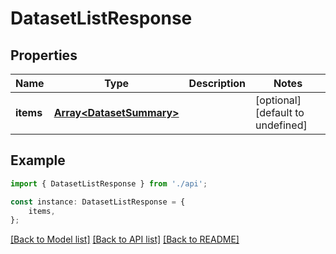 # DatasetListResponse


## Properties

Name | Type | Description | Notes
------------ | ------------- | ------------- | -------------
**items** | [**Array&lt;DatasetSummary&gt;**](DatasetSummary.md) |  | [optional] [default to undefined]

## Example

```typescript
import { DatasetListResponse } from './api';

const instance: DatasetListResponse = {
    items,
};
```

[[Back to Model list]](../README.md#documentation-for-models) [[Back to API list]](../README.md#documentation-for-api-endpoints) [[Back to README]](../README.md)
